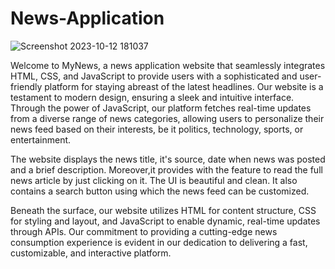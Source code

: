 # News-Application

![Screenshot 2023-10-12 181037](https://github.com/kashish0505kashyap/News-Application/assets/78157997/87a3f1da-5f39-4123-8365-b3cf36e0b6a9)


Welcome to MyNews, a news application website that seamlessly integrates HTML, CSS, and JavaScript to provide users with a sophisticated and user-friendly platform for staying abreast of the latest headlines. Our website is a testament to modern design, ensuring a sleek and intuitive interface. Through the power of JavaScript, our platform fetches real-time updates from a diverse range of news categories, allowing users to personalize their news feed based on their interests, be it politics, technology, sports, or entertainment.

The website displays the news title, it's source, date when news was posted and a brief description. Moreover,it provides with the feature to read the full news article by just clicking on it. The UI is beautiful and clean. It also contains a search button using which the news feed can be customized.

Beneath the surface, our website utilizes HTML for content structure, CSS for styling and layout, and JavaScript to enable dynamic, real-time updates through APIs. Our commitment to providing a cutting-edge news consumption experience is evident in our dedication to delivering a fast, customizable, and interactive platform.
